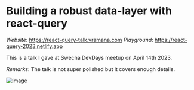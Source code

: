 # Building a robust data-layer with react-query

*Website*: https://react-query-talk.vramana.com
*Playground*: https://react-query-2023.netlify.app

This is a talk I gave at Swecha DevDays meetup on April 14th 2023.

*Remarks*: The talk is not super polished but it covers enough details.

![image](/talk-invitation.jpeg)
